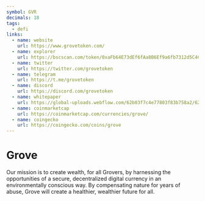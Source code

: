 ```yaml
---
symbol: GVR
decimals: 18
tags:
  - defi
links:
  - name: website
    url: https://www.grovetoken.com/
  - name: explorer
    url: https://bscscan.com/token/0xaFb64E73dEf6fAa8B6Ef9a6fb7312d5C4C15ebDB
  - name: twitter
    url: https://twitter.com/grovetoken
  - name: telegram
    url: https://t.me/grovetoken
  - name: discord
    url: https://discord.com/grovetoken
  - name: whitepaper
    url: https://global-uploads.webflow.com/62b03f7c4e77803f83b758a2/62b97125c0b635fb993e4ac9_(ENGLISH)%20GroveToken-Whitepaper-v.1.4.pdf
  - name: coinmarketcap
    url: https://coinmarketcap.com/currencies/grove/
  - name: coingecko
    url: https://coingecko.com/coins/grove
---
```


# Grove

Our mission is to create wealth, for all Grovers, by harnessing the opportunities of a secure, decentralized digital currency in an environmentally conscious way. By compensating nature for years of abuse, Grove will create a healthier, wealthier future for all.
